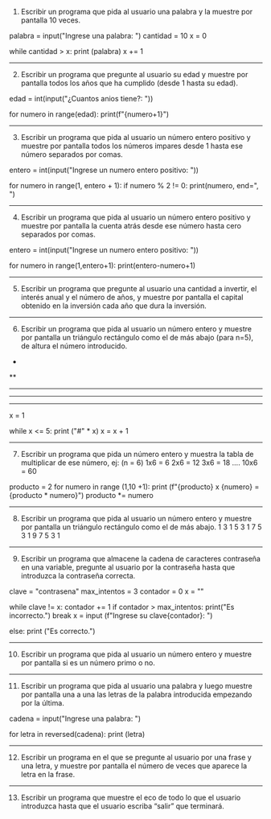 1) Escribir un programa que pida al usuario una palabra y la muestre por pantalla 10 veces.

palabra = input("Ingrese una palabra: ")
cantidad = 10
x = 0

while cantidad > x:
    print (palabra)
    x += 1

---------------------------------------------------------------------------------------------

2) Escribir un programa que pregunte al usuario su edad y muestre por pantalla todos los años
que ha cumplido (desde 1 hasta su edad).

edad = int(input("¿Cuantos anios tiene?: "))

for numero in range(edad):
    print(f"{numero+1}")

---------------------------------------------------------------------------------------------
3) Escribir un programa que pida al usuario un número entero positivo y muestre por pantalla
todos los números impares desde 1 hasta ese número separados por comas.

entero = int(input("Ingrese un numero entero positivo: "))

for numero in range(1, entero + 1):
    if numero % 2 != 0:
        print(numero, end=", ")

---------------------------------------------------------------------------------------------
4) Escribir un programa que pida al usuario un número entero positivo y muestre por pantalla
la cuenta atrás desde ese número hasta cero separados por comas.

entero = int(input("Ingrese un numero entero positivo: "))

for numero in range(1,entero+1):
    print(entero-numero+1)

---------------------------------------------------------------------------------------------
5) Escribir un programa que pregunte al usuario una cantidad a invertir, el interés anual y el
número de años, y muestre por pantalla el capital obtenido en la inversión cada año que dura
la inversión.

---------------------------------------------------------------------------------------------
6) Escribir un programa que pida al usuario un número entero y muestre por pantalla un
triángulo rectángulo como el de más abajo (para n=5), de altura el número introducido.
*
**
***
****
*****

x = 1

while x <= 5:
    print ("#" * x)
    x = x + 1

---------------------------------------------------------------------------------------------
7) Escribir un programa que pida un número entero y muestra la tabla de multiplicar de ese
número, ej: (n = 6)
1x6 = 6
2x6 = 12
3x6 = 18
….
10x6 = 60

producto = 2
for numero in range (1,10 +1):
    print (f"{producto} x {numero} = {producto * numero}")
    producto *= numero

---------------------------------------------------------------------------------------------
8) Escribir un programa que pida al usuario un número entero y muestre por pantalla un
triángulo rectángulo como el de más abajo.
1
3 1
5 3 1
7 5 3 1
9 7 5 3 1


---------------------------------------------------------------------------------------------
9) Escribir un programa que almacene la cadena de caracteres contraseña en una variable,
pregunte al usuario por la contraseña hasta que introduzca la contraseña correcta.

clave = "contrasena"
max_intentos = 3
contador = 0
x = ""

while clave != x:
    contador += 1
    if contador > max_intentos:
        print("Es incorrecto.")
        break
    x = input (f"Ingrese su clave{contador}: ")

else:
    print ("Es correcto.")

---------------------------------------------------------------------------------------------
10) Escribir un programa que pida al usuario un número entero y muestre por pantalla si es un
número primo o no.

---------------------------------------------------------------------------------------------
11) Escribir un programa que pida al usuario una palabra y luego muestre por pantalla una a
una las letras de la palabra introducida empezando por la última.

cadena = input("Ingrese una palabra: ")

for letra in reversed(cadena):
    print (letra)

---------------------------------------------------------------------------------------------
12) Escribir un programa en el que se pregunte al usuario por una frase y una letra, y muestre
por pantalla el número de veces que aparece la letra en la frase.

---------------------------------------------------------------------------------------------
13) Escribir un programa que muestre el eco de todo lo que el usuario introduzca hasta que 
el usuario escriba “salir” que terminará.
